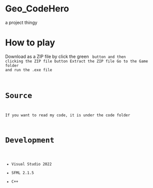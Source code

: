 # Geo_CodeHero
a project thingy

# How to play
Download as a ZIP file by click the green <code> button and then clicking the ZIP file button
Extract the ZIP file
Go to the Game folder and run the .exe file

# Source
If you want to read my code, it is under the code folder

# Development
- Visual Studio 2022
- SFML 2.1.5
- C++
